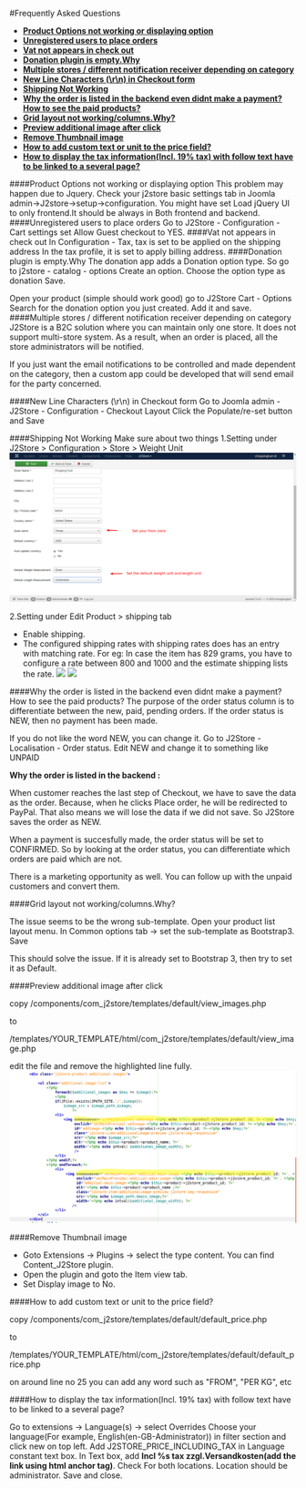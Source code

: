 #Frequently Asked Questions

* **[Product Options not working or displaying option](#product_options_not_working)**
* **[Unregistered users to place orders](#unregistered_users_place_orders)**
* **[Vat not appears in check out](#vat_not_appears_in_checkout)**
* **[Donation plugin is empty.Why](#donation_plugin_empty)**
* **[Multiple stores / different notification receiver depending on category](#multiplestores_differentnotification_depending_oncategory)**
* **[New Line Characters (\r\n) in Checkout form](#new_line_character)**
* **[Shipping Not Working](#shipping_not_working)**
* **[Why the order is listed in the backend even didnt make a payment? How to see the paid products?](#order_listed_without_payment)**
* **[Grid layout not working/columns.Why?](#layout_problem)**
* **[Preview additional image after click](#avoid_mouseover)**
* **[Remove Thumbnail image](#remove_thumbnail)**
* **[How to add custom text or unit to the price field?](#custom_text)**
* **[How to display the tax information(Incl. 19% tax) with follow text have to be linked to a several page?](#text_after_tax)**

<a name="product_options_not_working" />
####Product Options not working or displaying option
This problem may happen due to Jquery.
Check your j2store basic settings tab in Joomla admin->J2store->setup->configuration.
You might have set Load jQuery UI to only frontend.It should be always in Both frontend and backend.
<a name="unregistered_users_place_orders" />
####Unregistered users to place orders
Go to J2Store - Configuration - Cart settings
set Allow Guest checkout to YES.
<a name="vat_not_appears_in_checkout" />
####Vat not appears in check out
In Configuration - Tax, tax is set to be applied on the shipping address
In the tax profile, it is set to apply billing address.
<a name="donation_plugin_empty" />
####Donation plugin is empty.Why
The donation app adds a Donation option type.
So go to j2store - catalog - options
Create an option. Choose the option type as donation
Save.

Open your product (simple should work good)
go to J2Store Cart - Options
Search for the donation option you just created.
Add it and save.
<a name="multiplestores_differentnotification_depending_oncategory" />
####Multiple stores / different notification receiver depending on category
J2Store is a B2C solution where you can maintain only one store.
It does not support multi-store system. 
As a result, when an order is placed, all the store administrators will be notified.

If you just want the email notifications to be controlled and made dependent on the category, 
then a custom app could be developed that will send email for the party concerned.

<a name="new_line_character"></a>
####New Line Characters (\r\n) in Checkout form
Go to Joomla admin - J2Store - Configuration - Checkout Layout
Click the Populate/re-set button and Save

<a name="shipping_not_working"></a>
####Shipping Not Working
Make sure about two things
1.Setting under J2Store > Configuration > Store > Weight Unit
![alt tag](assets/images/faq_shipping.png)

2.Setting under Edit Product > shipping tab

* Enable shipping.
* The configured shipping rates with shipping rates does has an entry with matching rate.
For eg: In case the item has 829 grams, you have to configure a rate between 800 and 1000 and the estimate shipping lists the rate.
![](http://i.imgur.com/Dj25Qr4.png)
![](http://i.imgur.com/hwwqoAB.png)

<a name="order_listed_without_payment"></a>
####Why the order is listed in the backend even didnt make a payment? How to see the paid products?
The purpose of the order status column is to differentiate between the new, paid, pending orders.
If the order status is NEW, then no payment has been made.

If you do not like the word NEW, you can change it. Go to J2Store - Localisation - Order status.
Edit NEW and change it to something like UNPAID

**Why the order is listed in the backend :**

When customer reaches the last step of Checkout, we have to save the data as the order. Because, when he clicks Place order, he will be redirected to PayPal. That also means we will lose the data if we did not save. 
So J2Store saves the order as NEW.

When a payment is succesfully made, the order status will be set to CONFIRMED.
So by looking at the order status, you can differentiate which orders are paid which are not.

There is a marketing opportunity as well. You can follow up with the unpaid customers and convert them.

<a name="layout_problem"></a>
####Grid layout not working/columns.Why?

The issue seems to be the wrong sub-template. Open your product list layout menu. In Common options tab -> set the sub-template as Bootstrap3. Save

This should solve the issue. If it is already set to Bootstrap 3, then try to set it as Default.

<a name="avoid_mouseover"></a>
####Preview additional image after click

copy /components/com_j2store/templates/default/view_images.php

to

/templates/YOUR_TEMPLATE/html/com_j2store/templates/default/view_image.php

edit the file and remove the highlighted line fully.
![](assets/images/previewimage.png)

<a name="remove_thumbnail"></a>
####Remove Thumbnail image
* Goto Extensions -> Plugins -> select the type content. You can find        Content_J2Store plugin.
* Open the plugin and goto the Item view tab.
* Set Display image to No.

<a name="custom_text"></a>
####How to add custom text or unit to the price field?

copy
/components/com_j2store/templates/default/default_price.php

to

/templates/YOUR_TEMPLATE/html/com_j2store/templates/default/default_price.php

on around line no 25 you can add any word such as "FROM", "PER KG", etc

<a name="text_after_tax"></a>
####How to display the tax information(Incl. 19% tax) with follow text have to be linked to a several page?

Go to extensions -> Language(s) -> select Overrides
Choose your language(For example, English(en-GB-Administrator)) in filter section and click new on top left.
Add J2STORE_PRICE_INCLUDING_TAX in Language constant text box.
In Text box, add **Incl %s tax zzgl.Versandkosten(add the link using html anchor tag)**.
Check For both locations.
Location should be administrator.
Save and close.